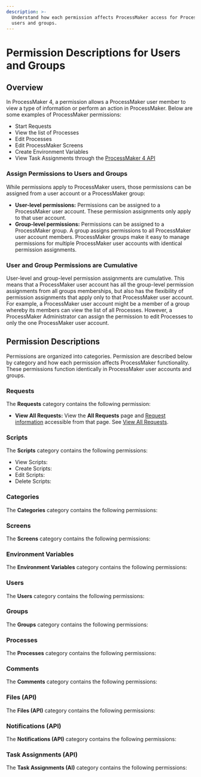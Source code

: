 ```yaml
---
description: >-
  Understand how each permission affects ProcessMaker access for ProcessMaker
  users and groups.
---
```


# Permission Descriptions for Users and Groups

## Overview

In ProcessMaker 4, a permission allows a ProcessMaker user member to view a type of information or perform an action in ProcessMaker. Below are some examples of ProcessMaker permissions:

* Start Requests
* View the list of Processes
* Edit Processes
* Edit ProcessMaker Screens
* Create Environment Variables
* View Task Assignments through the [ProcessMaker 4 API](https://develop.bpm4.qa.processmaker.net/api/documentation)

### Assign Permissions to Users and Groups

While permissions apply to ProcessMaker users, those permissions can be assigned from a user account or a ProcessMaker group:

* **User-level permissions:** Permissions can be assigned to a ProcessMaker user account. These permission assignments only apply to that user account.
* **Group-level permissions:** Permissions can be assigned to a ProcessMaker group. A group assigns permissions to all ProcessMaker user account members. ProcessMaker groups make it easy to manage permissions for multiple ProcessMaker user accounts with identical permission assignments.

### User and Group Permissions are Cumulative

User-level and group-level permission assignments are cumulative. This means that a ProcessMaker user account has all the group-level permission assignments from all groups memberships, but also has the flexibility of permission assignments that apply only to that ProcessMaker user account. For example, a ProcessMaker user account might be a member of a group whereby its members can view the list of all Processes. However, a ProcessMaker Administrator can assign the permission to edit Processes to only the one ProcessMaker user account.

## Permission Descriptions

Permissions are organized into categories. Permission are described below by category and how each permission affects ProcessMaker functionality. These permissions function identically in ProcessMaker user accounts and groups.

### Requests

The **Requests** category contains the following permission:

* **View All Requests:** View the **All Requests** page and [Request information](../using-processmaker/requests/request-details.md) accessible from that page. See [View All Requests](../using-processmaker/requests/view-all-requests.md).

### Scripts

The **Scripts** category contains the following permissions:

* View Scripts: 
* Create Scripts: 
* Edit Scripts: 
* Delete Scripts: 

### Categories

The **Categories** category contains the following permissions:



### Screens

The **Screens** category contains the following permissions:



### Environment Variables

The **Environment Variables** category contains the following permissions:



### Users

The **Users** category contains the following permissions:



### Groups

The **Groups** category contains the following permissions:



### Processes

The **Processes** category contains the following permissions:



### Comments

The **Comments** category contains the following permissions:



### Files \(API\)

The **Files \(API\)** category contains the following permissions:



### Notifications \(API\)

The **Notifications \(API\)** category contains the following permissions:



### Task Assignments \(API\)

The **Task Assignments \(AI\)** category contains the following permissions:



